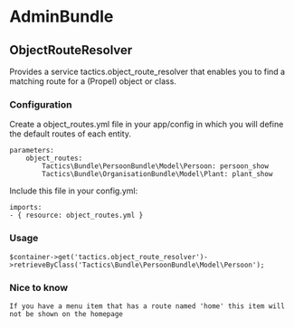AdminBundle
===========


ObjectRouteResolver
-------------------

Provides a service tactics.object_route_resolver that enables you to find a 
matching route for a (Propel) object or class.

### Configuration

Create a object_routes.yml file in your app/config in which you will define
the default routes of each entity.

    parameters:
        object_routes:
            Tactics\Bundle\PersoonBundle\Model\Persoon: persoon_show
            Tactics\Bundle\OrganisationBundle\Model\Plant: plant_show


Include this file in your config.yml:

    imports:
    - { resource: object_routes.yml }


### Usage

    $container->get('tactics.object_route_resolver')->retrieveByClass('Tactics\Bundle\PersoonBundle\Model\Persoon');

### Nice to know
    If you have a menu item that has a route named 'home' this item will not be shown on the homepage
